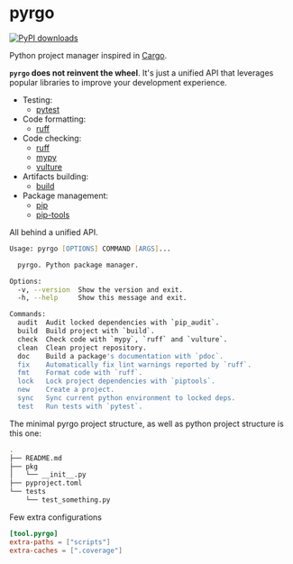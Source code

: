 # pyrgo

[![PyPI downloads](https://img.shields.io/pypi/dm/pyrgo.svg)](https://pypistats.org/packages/pyrgo)

Python project manager inspired in [Cargo](https://doc.rust-lang.org/cargo/).

**`pyrgo` does not reinvent the wheel**. It's just a unified API that leverages popular libraries to improve your development experience.

- Testing:
  - [pytest](https://docs.pytest.org/en/7.3.x/)
- Code formatting:
  - [ruff](https://beta.ruff.rs/docs/)
- Code checking:
  - [ruff](https://beta.ruff.rs/docs/)
  - [mypy](https://mypy.readthedocs.io/en/stable/config_file.html)
  - [vulture](https://github.com/jendrikseipp/vulture)
- Artifacts building:
  - [build](https://pypa-build.readthedocs.io/en/stable/)
- Package management:
  - [pip](https://pip.pypa.io/en/stable/)
  - [pip-tools](https://pip-tools.readthedocs.io/en/latest/)

All behind a unified API.

```zsh
Usage: pyrgo [OPTIONS] COMMAND [ARGS]...

  pyrgo. Python package manager.

Options:
  -v, --version  Show the version and exit.
  -h, --help     Show this message and exit.

Commands:
  audit  Audit locked dependencies with `pip_audit`.
  build  Build project with `build`.
  check  Check code with `mypy`, `ruff` and `vulture`.
  clean  Clean project repository.
  doc    Build a package's documentation with `pdoc`.
  fix    Automatically fix lint warnings reported by `ruff`.
  fmt    Format code with `ruff`.
  lock   Lock project dependencies with `piptools`.
  new    Create a project.
  sync   Sync current python environment to locked deps.
  test   Run tests with `pytest`.
```

The minimal pyrgo project structure, as well as python project structure is this one:

```bash
.
├── README.md
├── pkg
│   └── __init__.py
├── pyproject.toml
└── tests
    └── test_something.py
```


Few extra configurations

```toml
[tool.pyrgo]
extra-paths = ["scripts"]
extra-caches = [".coverage"]
```
